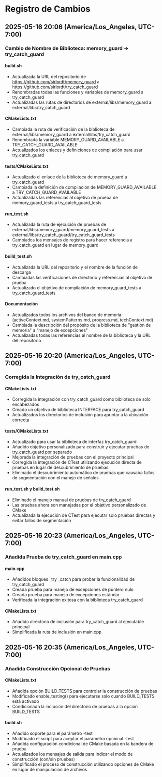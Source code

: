 # Registro de Cambios

## 2025-05-16 20:06 (America/Los_Angeles, UTC-7:00)

### Cambio de Nombre de Biblioteca: memory_guard → try_catch_guard

#### build.sh
* Actualizada la URL del repositorio de https://github.com/sirlordt/memory_guard a https://github.com/sirlordt/try_catch_guard
* Renombradas todas las funciones y variables de memory_guard a try_catch_guard
* Actualizadas las rutas de directorios de external/libs/memory_guard a external/libs/try_catch_guard

#### CMakeLists.txt
* Cambiada la ruta de verificación de la biblioteca de external/libs/memory_guard a external/libs/try_catch_guard
* Renombrada la variable MEMORY_GUARD_AVAILABLE a TRY_CATCH_GUARD_AVAILABLE
* Actualizados los enlaces y definiciones de compilación para usar try_catch_guard

#### tests/CMakeLists.txt
* Actualizado el enlace de la biblioteca de memory_guard a try_catch_guard
* Cambiada la definición de compilación de MEMORY_GUARD_AVAILABLE a TRY_CATCH_GUARD_AVAILABLE
* Actualizadas las referencias al objetivo de prueba de memory_guard_tests a try_catch_guard_tests

#### run_test.sh
* Actualizada la ruta de ejecución de pruebas de external/libs/memory_guard/memory_guard_tests a external/libs/try_catch_guard/try_catch_guard_tests
* Cambiados los mensajes de registro para hacer referencia a try_catch_guard en lugar de memory_guard

#### build_test.sh
* Actualizada la URL del repositorio y el nombre de la función de descarga
* Cambiadas las verificaciones de directorio y referencias al objetivo de prueba
* Actualizado el objetivo de compilación de memory_guard_tests a try_catch_guard_tests

#### Documentación
* Actualizados todos los archivos del banco de memoria (activeContext.md, systemPatterns.md, progress.md, techContext.md)
* Cambiada la descripción del propósito de la biblioteca de "gestión de memoria" a "manejo de excepciones"
* Actualizadas todas las referencias al nombre de la biblioteca y la URL del repositorio

## 2025-05-16 20:20 (America/Los_Angeles, UTC-7:00)

### Corregida la Integración de try_catch_guard

#### CMakeLists.txt
* Corregida la integración con try_catch_guard como biblioteca de solo encabezados
* Creado un objetivo de biblioteca INTERFACE para try_catch_guard
* Actualizados los directorios de inclusión para apuntar a la ubicación correcta

#### tests/CMakeLists.txt
* Actualizado para usar la biblioteca de interfaz try_catch_guard
* Añadido objetivo personalizado para construir y ejecutar pruebas de try_catch_guard por separado
* Mejorada la integración de pruebas con el proyecto principal
* Corregida la integración de CTest utilizando ejecución directa de pruebas en lugar de descubrimiento de pruebas
* Eliminado el descubrimiento automático de pruebas que causaba fallos de segmentación con el manejo de señales

#### run_test.sh y build_test.sh
* Eliminado el manejo manual de pruebas de try_catch_guard
* Las pruebas ahora son manejadas por el objetivo personalizado de CMake
* Actualizada la ejecución de CTest para ejecutar solo pruebas directas y evitar fallos de segmentación

## 2025-05-16 20:23 (America/Los_Angeles, UTC-7:00)

### Añadida Prueba de try_catch_guard en main.cpp

#### main.cpp
* Añadidos bloques _try _catch para probar la funcionalidad de try_catch_guard
* Creada prueba para manejo de excepciones de puntero nulo
* Creada prueba para manejo de excepciones estándar
* Verificada la integración exitosa con la biblioteca try_catch_guard

#### CMakeLists.txt
* Añadido directorio de inclusión para try_catch_guard al ejecutable principal
* Simplificada la ruta de inclusión en main.cpp

## 2025-05-16 20:35 (America/Los_Angeles, UTC-7:00)

### Añadida Construcción Opcional de Pruebas

#### CMakeLists.txt
* Añadida opción BUILD_TESTS para controlar la construcción de pruebas
* Modificado enable_testing() para ejecutarse solo cuando BUILD_TESTS está activado
* Condicionada la inclusión del directorio de pruebas a la opción BUILD_TESTS

#### build.sh
* Añadido soporte para el parámetro -test
* Modificado el script para aceptar el parámetro opcional -test
* Añadida configuración condicional de CMake basada en la bandera de prueba
* Actualizados los mensajes de salida para indicar el modo de construcción (con/sin pruebas)
* Simplificado el proceso de construcción utilizando opciones de CMake en lugar de manipulación de archivos